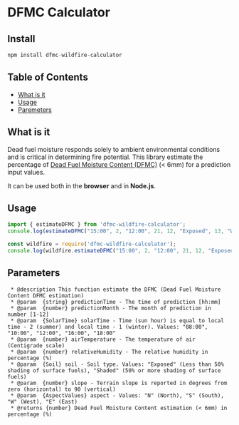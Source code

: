 
# DFMC Calculator

## Install

```js
npm install dfmc-wildfire-calculator
```

## Table of Contents

- [What is it](#what-is-it)
- [Usage](#usage)
- [Paremeters](#parameters)

## What is it

Dead fuel moisture responds solely to ambient environmental conditions and is critical in determining fire potential. 
This library estimate the percentage of [Dead Fuel Moisture Content (DFMC)](https://www.mdpi.com/2072-4292/13/21/4224) (< 6mm) for a prediction input values.

It can be used both in the **browser** and in **Node.js**.

## Usage

```ts
import { estimateDFMC } from 'dfmc-wildfire-calculator';
console.log(estimateDFMC("15:00", 2, "12:00", 21, 12, "Exposed", 13, "W")); // print 4 => 4% (DFMC with <6mm)
```

```js
const wildfire = require('dfmc-wildfire-calculator');
console.log(wildfire.estimateDFMC("15:00", 2, "12:00", 21, 12, "Exposed", 13, "W")); // print 4 => 4% (DFMC with <6mm)

```

## Parameters

```
 * @description This function estimate the DFMC (Dead Fuel Moisture Content DFMC estimation)
 * @param  {string} predictionTime - The time of prediction [hh:mm]
 * @param  {number} predictionMonth - The month of prediction in number [1-12]
 * @param  {SolarTime} solarTime - Time (sun hour) is equal to local time - 2 (summer) and local time - 1 (winter). Values: "08:00", "10:00", "12:00", "16:00", "18:00" 
 * @param  {number} airTemperature - The temperature of air (Centigrade scale)
 * @param  {number} relativeHumidity - The relative humidity in percentage (%)
 * @param  {Soil} soil - Soil type. Values: "Exposed" (Less than 50% shading of surface fuels), "Shaded" (50% or more shading of surface fuels)
 * @param  {number} slope - Terrain slope is reported in degrees from zero (horizontal) to 90 (vertical)
 * @param  {AspectValues} aspect - Values: "N" (North), "S" (South), "W" (West), "E" (East)
 * @returns {number} Dead Fuel Moisture Content estimation (< 6mm) in percentage (%)
 ```